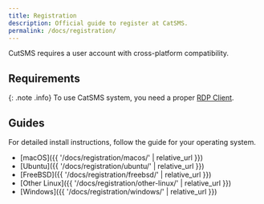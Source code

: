 ```yaml
---
title: Registration
description: Official guide to register at CatSMS.
permalink: /docs/registration/
---
```


CutSMS requires a user account with cross-platform compatibility.

## Requirements

{: .note .info}
To use CatSMS system, you need a proper [RDP Client](https://apps.apple.com/pl/app/windows-app/id1295203466?l=pl&mt=12). 

## Guides

For detailed install instructions, follow the guide for your operating system.

* [macOS]({{ '/docs/registration/macos/' | relative_url }})
* [Ubuntu]({{ '/docs/registration/ubuntu/' | relative_url }})
* [FreeBSD]({{ '/docs/registration/freebsd/' | relative_url }})
* [Other Linux]({{ '/docs/registration/other-linux/' | relative_url }})
* [Windows]({{ '/docs/registration/windows/' | relative_url }})